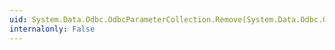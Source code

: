 ```yaml
---
uid: System.Data.Odbc.OdbcParameterCollection.Remove(System.Data.Odbc.OdbcParameter)
internalonly: False
---
```

